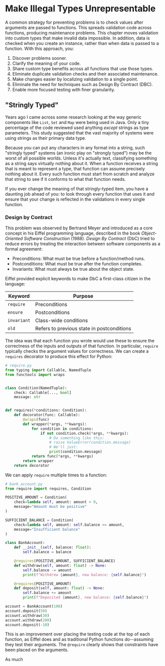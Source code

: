# Make Illegal Types Unrepresentable

A common strategy for preventing problems is to check values after arguments are passed to functions.
This spreads validation code across functions, producing maintenance problems.
This chapter moves validation into custom types that make invalid data impossible.
In addition, data is checked when you create an instance, rather than when data is passed to a function.
With this approach, you:

1. Discover problems sooner.
1. Clarify the meaning of your code.
1. Share custom type benefits across all functions that use those types.
1. Eliminate duplicate validation checks and their associated maintenance.
1. Make changes easier by localizing validation to a single point.
1. Eliminate the need for techniques such as Design By Contract (DBC).
1. Enable more focused testing with finer granularity.

## "Stringly Typed"

Years ago I came across some research looking at the way generic components like `List`, `Set` and `Map` were being used in Java.
Only a tiny percentage of the code reviewed used anything *except* strings as type parameters.
This study suggested that the vast majority of systems were using strings as their primary data type.

Because you can put any characters in any format into a string, such "stringly typed" systems (an ironic play on "strongly typed") may be the worst of all possible worlds.
Unless it's actually text, classifying something as a string says virtually nothing about it.
When a function receives a string that is meant to represent a type, that function can assume precisely nothing about it.
Every such function must start from scratch and analyze that string to see if it conforms to what that function needs.

If you ever change the meaning of that stringly-typed item, you have a daunting job ahead of you: to look through every function that uses it and ensure that your change is reflected in the validations in every single function.

### Design by Contract

This problem was observed by Bertrand Meyer and introduced as a core concept in his Eiffel programming language, described in the book *Object-Oriented Software Construction* (1988).
*Design By Contract* (DbC) tried to reduce errors by treating the interaction between software components as a formal agreement:

- Preconditions: What must be true before a function/method runs.
- Postconditions: What must be true after the function completes.
- Invariants: What must always be true about the object state.

Eiffel provided explicit keywords to make DbC a first-class citizen in the language:

| Keyword     | Purpose               |
|-------------|------------------------|
| `require`   | Preconditions          |
| `ensure`    | Postconditions         |
| `invariant` | Class-wide conditions  |
| `old`       | Refers to previous state in postconditions |

The idea was that each function you wrote would use these to ensure the correctness of the inputs and outputs of that function.
In particular, `require` typically checks the argument values for correctness.
We can create a `requires` decorator to produce this effect for Python:

```python
# require.py
from typing import Callable, NamedTuple
from functools import wraps


class Condition(NamedTuple):
    check: Callable[..., bool]
    message: str


def requires(*conditions: Condition):
    def decorator(func: Callable):
        @wraps(func)
        def wrapper(*args, **kwargs):
            for condition in conditions:
                if not condition.check(*args, **kwargs):
                    # Do something like this:
                    # raise ValueError(condition.message)
                    # We'll just:
                    print(condition.message)
            return func(*args, **kwargs)
        return wrapper
    return decorator
```

We can apply `require` multiple times to a function:

```python
# bank_account.py
from require import requires, Condition

POSITIVE_AMOUNT = Condition(
    check=lambda self, amount: amount > 0,
    message="Amount must be positive"
)

SUFFICIENT_BALANCE = Condition(
    check=lambda self, amount: self.balance >= amount,
    message="Insufficient balance"
)

class BankAccount:
    def __init__(self, balance: float):
        self.balance = balance

    @requires(POSITIVE_AMOUNT, SUFFICIENT_BALANCE)
    def withdraw(self, amount: float) -> None:
        self.balance -= amount
        print(f"Withdrew {amount}, new balance: {self.balance}")

    @requires(POSITIVE_AMOUNT)
    def deposit(self, amount: float) -> None:
        self.balance += amount
        print(f"Deposited {amount}, new balance: {self.balance}") 

account = BankAccount(100)
account.deposit(50)
account.withdraw(30)
account.withdraw(200)
account.deposit(-10) 
```

This is an improvement over placing the testing code at the top of each function, as Eiffel does and as traditional Python functions do--assuming they test their arguments.
The `@require` clearly shows that constraints have been placed on the arguments.

As much

